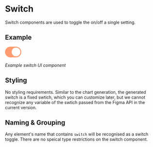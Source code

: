 # Switch

Switch components are used to toggle the on/off a single setting.

## Example
![image of switch](https://github.com/ImagineThisNHS/ImagineThisNHS.github.io/blob/master/guidelines/assets/switch/switch%20fig%201x.png?raw=true)

_Example switch UI component_

## Styling
No styling requirements. Similar to the chart generation, the generated switch is a fixed swtich, which you can customize later, but we cannot recognize any variable of the swtich passed from the Figma API in the current version. 

## Naming & Grouping
Any element's name that contains `switch` will be recognised as a switch toggle. There are no speical type restrictions on the switch component.  
